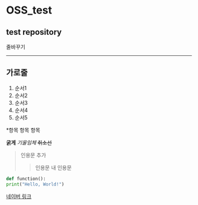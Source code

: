 # OSS_test
## test repository

줄바꾸기

---
가로줄
---

1. 순서1
3. 순서2
4. 순서3
7. 순서4
8. 순서5

*항목
  항목
  항목

**굵게**
*기울임체*
~~취소선~~

>인용문 추가
>>인용문 내 인용문

```python
def function():
print("Hello, World!")
```

[네이버 링크](naver.com)

